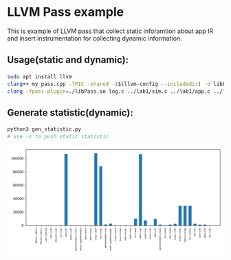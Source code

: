 # LLVM Pass example
This is example of LLVM pass that collect static inforamtion about app IR and insert instrumentation for collecting dynamic information.

## Usage(static and dynamic):
```bash
sudo apt install llvm
clang++ my_pass.cpp -fPIC -shared -I$(llvm-config --includedir) -o libPass.so
clang -fpass-plugin=./libPass.so log.c ../lab1/sim.c ../lab1/app.c ../lab1/start.c -lSDL2 -O2 > stat.txt
```

## Generate statistic(dynamic):
```bash
python3 gen_statistic.py
# use -s to push static statistic
```

![](stat_dyn.jpeg)